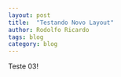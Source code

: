 ```yaml
---
layout: post
title:  "Testando Novo Layout"
author: Rodolfo Ricardo
tags: blog
category: blog
---
```

Teste 03!
